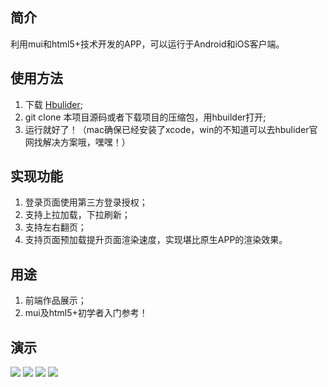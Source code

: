 ## 简介
利用mui和html5+技术开发的APP，可以运行于Android和iOS客户端。

## 使用方法
1. 下载 [Hbulider](http://www.dcloud.io);
2. git clone 本项目源码或者下载项目的压缩包，用hbuilder打开;
3. 运行就好了！（mac确保已经安装了xcode，win的不知道可以去hbulider官网找解决方案哦，嘿嘿！）

## 实现功能
1. 登录页面使用第三方登录授权；
2. 支持上拉加载，下拉刷新；
3. 支持左右翻页；
4. 支持页面预加载提升页面渲染速度，实现堪比原生APP的渲染效果。

## 用途
1. 前端作品展示；
2. mui及html5+初学者入门参考！

## 演示
![](http://emoji.trueto.cn/first.png)
![](http://emoji.trueto.cn/second.png)
![](http://emoji.trueto.cn/third.png)
![](http://emoji.trueto.cn/forth.png)
